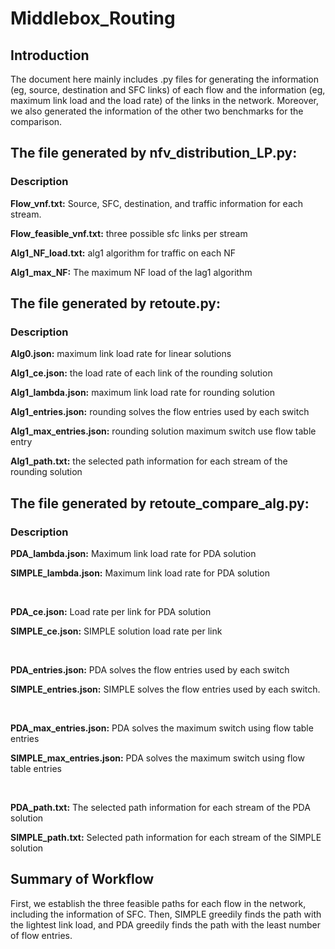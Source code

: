 # Middlebox_Routing
## Introduction
The document here mainly includes .py files for generating the information (eg, source, destination and SFC links) of each flow and the information (eg, maximum link load and the load rate) of the links in the network. Moreover, we also generated the information of the other two benchmarks for the comparison.

## The file generated by nfv_distribution_LP.py:
### Description
**Flow_vnf.txt:** Source, SFC, destination, and traffic information for each stream.

**Flow_feasible_vnf.txt:** three possible sfc links per stream

**Alg1_NF_load.txt:** alg1 algorithm for traffic on each NF

**Alg1_max_NF:** The maximum NF load of the lag1 algorithm

## The file generated by retoute.py:
### Description
**Alg0.json:** maximum link load rate for linear solutions

**Alg1_ce.json:** the load rate of each link of the rounding solution

**Alg1_lambda.json:** maximum link load rate for rounding solution

**Alg1_entries.json:** rounding solves the flow entries used by each switch

**Alg1_max_entries.json:** rounding solution maximum switch use flow table entry

**Alg1_path.txt:** the selected path information for each stream of the rounding solution

## The file generated by retoute_compare_alg.py:
### Description
**PDA_lambda.json:** Maximum link load rate for PDA solution

**SIMPLE_lambda.json:** Maximum link load rate for PDA solution

<br/>

**PDA_ce.json:** Load rate per link for PDA solution

**SIMPLE_ce.json:** SIMPLE solution load rate per link

<br/>

**PDA_entries.json:** PDA solves the flow entries used by each switch

**SIMPLE_entries.json:** SIMPLE solves the flow entries used by each switch.

<br/>

**PDA_max_entries.json:** PDA solves the maximum switch using flow table entries

**SIMPLE_max_entries.json:** PDA solves the maximum switch using flow table entries

<br/>

**PDA_path.txt:** The selected path information for each stream of the PDA solution

**SIMPLE_path.txt:** Selected path information for each stream of the SIMPLE solution

## Summary of Workflow
First, we establish the three feasible paths for each flow in the network, including the information of SFC. Then, SIMPLE greedily finds the path with the lightest link load, and PDA greedily finds the path with the least number of flow entries.
